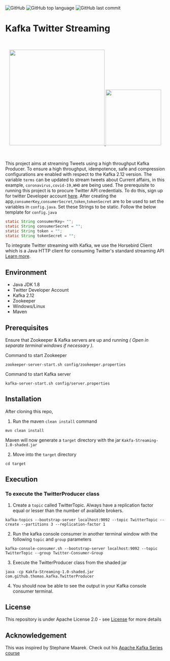 ![GitHub](https://img.shields.io/github/license/Thomas-George-T/Kafka-Twitter-Streaming?style=plastic)
![GitHub top language](https://img.shields.io/github/languages/top/Thomas-George-T/Kafka-Twitter-Streaming?style=plastic)
![GitHub last commit](https://img.shields.io/github/last-commit/Thomas-George-T/Kafka-Twitter-Streaming?style=plastic)




# Kafka Twitter Streaming
<br>
<p align="center">
	<a href="#">
		<img src="https://cdn.svgporn.com/logos/kafka.svg" width="300" />
    <img src="https://cdn.svgporn.com/logos/twitter.svg" width="175" /> 
	</a>
</p>
<br>

This project aims at streaming Tweets using a high throughput Kafka Producer. To ensure a high throughput, idempotence, safe and compression configurations are enabled with respect to the Kafka 2.12 version.
The variable `terms` can be updated to stream tweets about Current affairs, in this example, `coronavirus,covid-19,WHO` are being used. The prerequisite to running this project is to procure Twitter API credentials. To do this, sign up for twitter Developer account [here](https://developer.twitter.com/en/apply-for-access). After creating the app,`consumerKey`,`consumerSecret`,`token`,`tokenSecret` are to be used to set the variables in `config.java`. Set these Strings to be static. Follow the below template for `config.java`

```java
static String consumerKey= "";
static String consumerSecret = "";
static String token = "";
static String tokenSecret = "";
```

To integrate Twitter streaming with Kafka, we use the Horsebird Client which is a Java HTTP client for consuming Twitter's standard streaming API [Learn more](https://github.com/twitter/hbc).

## Environment
- Java JDK 1.8
- Twitter Developer Account
- Kafka 2.12
- Zookeeper
- Windows/Linux
- Maven

## Prerequisites 

Ensure that Zookeeper & Kafka servers are up and running *( Open in separate terminal windows if necessary )*.

Command to start Zookeeper

```
zookeeper-server-start.sh config/zookeeper.properties
```

Command to start Kafka server

```
kafka-server-start.sh config/server.properties
```

## Installation

After cloning this repo,

1. Run the maven `clean install` command

```
mvn clean install
```

Maven will now generate a `target` directory with the jar `Kakfa-Streaming-1.0-shaded.jar`

2. Move into the `target` directory

```
cd target
```

## Execution

### To execute the TwitterProducer class

1. Create a `topic` called TwitterTopic. Always have a replication factor equal or lesser than the number of available brokers.

```
kafka-topics --bootstrap-server localhost:9092 --topic TwitterTopic --create --partitions 3 --replication-factor 1
```

2. Run the kafka console consumer in another terminal window with the following `topic` and `group` parameters

```
kafka-console-consumer.sh --bootstrap-server localhost:9092 --topic TwitterTopic --group Twitter-Consumer-Group
```

3. Execute the TwitterProducer class from the shaded jar

```
java -cp Kakfa-Streaming-1.0-shaded.jar com.github.thomas.kafka.TwitterProducer
```

4. You should now be able to see the output in your Kafka console consumer terminal.

## License

This repository is under Apache License 2.0 - see [License](LICENSE.md) for more details

## Acknowledgement

This was inspired by Stephane Maarek. Check out his [Apache Kafka Series course](https://www.udemy.com/course/apache-kafka/) 
